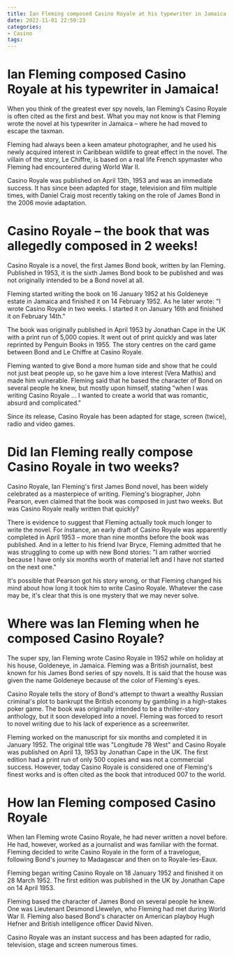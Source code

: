 ```yaml
---
title: Ian Fleming composed Casino Royale at his typewriter in Jamaica!
date: 2022-11-01 22:59:23
categories:
- Casino
tags:
---
```



#  Ian Fleming composed Casino Royale at his typewriter in Jamaica!

When you think of the greatest ever spy novels, Ian Fleming’s Casino Royale is often cited as the first and best. What you may not know is that Fleming wrote the novel at his typewriter in Jamaica – where he had moved to escape the taxman.

Fleming had always been a keen amateur photographer, and he used his newly acquired interest in Caribbean wildlife to great effect in the novel. The villain of the story, Le Chiffre, is based on a real life French spymaster who Fleming had encountered during World War II.

Casino Royale was published on April 13th, 1953 and was an immediate success. It has since been adapted for stage, television and film multiple times, with Daniel Craig most recently taking on the role of James Bond in the 2006 movie adaptation.

#  Casino Royale – the book that was allegedly composed in 2 weeks!

Casino Royale is a novel, the first James Bond book, written by Ian Fleming. Published in 1953, it is the sixth James Bond book to be published and was not originally intended to be a Bond novel at all.

Fleming started writing the book on 16 January 1952 at his Goldeneye estate in Jamaica and finished it on 14 February 1952. As he later wrote: "I wrote Casino Royale in two weeks. I started it on January 16th and finished it on February 14th." 

The book was originally published in April 1953 by Jonathan Cape in the UK with a print run of 5,000 copies. It went out of print quickly and was later reprinted by Penguin Books in 1955. The story centres on the card game between Bond and Le Chiffre at Casino Royale.

Fleming wanted to give Bond a more human side and show that he could not just beat people up, so he gave him a love interest (Vera Mathis) and made him vulnerable. Fleming said that he based the character of Bond on several people he knew, but mostly upon himself, stating "when I was writing Casino Royale ... I wanted to create a world that was romantic, absurd and complicated." 

Since its release, Casino Royale has been adapted for stage, screen (twice), radio and video games.

#  Did Ian Fleming really compose Casino Royale in two weeks?

Casino Royale, Ian Fleming's first James Bond novel, has been widely celebrated as a masterpiece of writing. Fleming's biographer, John Pearson, even claimed that the book was composed in just two weeks. But was Casino Royale really written that quickly?

There is evidence to suggest that Fleming actually took much longer to write the novel. For instance, an early draft of Casino Royale was apparently completed in April 1953 – more than nine months before the book was published. And in a letter to his friend Ivar Bryce, Fleming admitted that he was struggling to come up with new Bond stories: "I am rather worried because I have only six months worth of material left and I have not started on the next one."

It's possible that Pearson got his story wrong, or that Fleming changed his mind about how long it took him to write Casino Royale. Whatever the case may be, it's clear that this is one mystery that we may never solve.

#  Where was Ian Fleming when he composed Casino Royale?

The super spy, Ian Fleming wrote Casino Royale in 1952 while on holiday at his house, Goldeneye, in Jamaica. Fleming was a British journalist, best known for his James Bond series of spy novels. It is said that the house was given the name Goldeneye because of the color of Fleming's eyes.

Casino Royale tells the story of Bond's attempt to thwart a wealthy Russian criminal's plot to bankrupt the British economy by gambling in a high-stakes poker game. The book was originally intended to be a thriller-story anthology, but it soon developed into a novel. Fleming was forced to resort to novel writing due to his lack of experience as a screenwriter.

Fleming worked on the manuscript for six months and completed it in January 1952. The original title was "Longitude 78 West" and Casino Royale was published on April 13, 1953 by Jonathan Cape in the UK. The first edition had a print run of only 500 copies and was not a commercial success. However, today Casino Royale is considered one of Fleming's finest works and is often cited as the book that introduced 007 to the world.

#  How Ian Fleming composed Casino Royale

When Ian Fleming wrote Casino Royale, he had never written a novel before. He had, however, worked as a journalist and was familiar with the format. Fleming decided to write Casino Royale in the form of a travelogue, following Bond's journey to Madagascar and then on to Royale-les-Eaux.

Fleming began writing Casino Royale on 18 January 1952 and finished it on 28 March 1952. The first edition was published in the UK by Jonathan Cape on 14 April 1953.

Fleming based the character of James Bond on several people he knew. One was Lieutenant Desmond Llewelyn, who Fleming had met during World War II. Fleming also based Bond's character on American playboy Hugh Hefner and British intelligence officer David Niven.

Casino Royale was an instant success and has been adapted for radio, television, stage and screen numerous times.